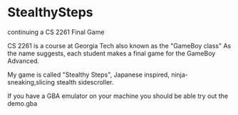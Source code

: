 # StealthySteps
continuing a CS 2261 Final Game 

CS 2261 is a course at Georgia Tech also known as the "GameBoy class"
As the name suggests, each student makes a final game for the GameBoy Advanced.

My game is called "Stealthy Steps", Japanese inspired, ninja-sneaking,slicing stealth sidescroller.

If you have a GBA emulator on your machine you should be able try out the demo.gba
